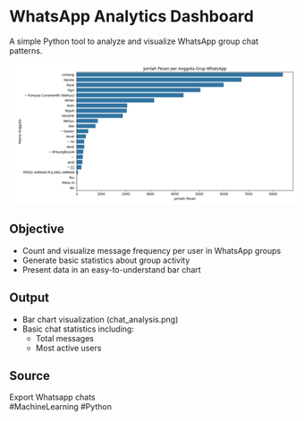 # WhatsApp Analytics Dashboard

A simple Python tool to analyze and visualize WhatsApp group chat patterns.

<div align="center">
  <p float="left">
    <img src="chat_analysis.png" alt="Results Screen" width="777" hspace="10" />
  </p>
</div>

## Objective
- Count and visualize message frequency per user in WhatsApp groups
- Generate basic statistics about group activity
- Present data in an easy-to-understand bar chart

## Output
- Bar chart visualization (chat_analysis.png)
- Basic chat statistics including:
  - Total messages
  - Most active users

## Source
Export Whatsapp chats
<br>
#MachineLearning #Python

